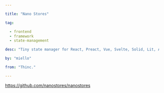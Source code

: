 ```yaml
---

title: "Nano Stores" 

tag: 

  - frontend
  - framework
  - state-management 

desc: "Tiny state manager for React, Preact, Vue, Svelte, Solid, Lit, Angular, and vanilla JS" 

by: "miello" 

from: "Thinc." 

---
```




https://github.com/nanostores/nanostores 


